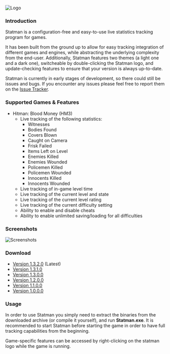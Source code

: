 ![Logo](http://i.imgur.com/lSCUfwF.png)

### Introduction

Statman is a configuration-free and easy-to-use live statistics tracking program for games.

It has been built from the ground up to allow for easy tracking integration of different games and engines, while abstracting the underlying complexity from the end-user. Additionally, Statman features two themes (a light one and a dark one), switcheable by double-clicking the Statman logo, and update-checking features to ensure that your version is always up-to-date.

Statman is currently in early stages of development, so there could still be issues and bugs. If you encounter any issues please feel free to report them on the [Issue Tracker](https://github.com/OrfeasZ/Statman/issues).

### Supported Games & Features

 - Hitman: Blood Money (HM3)
   - Live tracking of the following statistics:
     - Witnesses
     - Bodies Found
     - Covers Blown
     - Caught on Camera
     - Frisk Failed
     - Items Left on Level
     - Enemies Killed
     - Enemies Wounded
     - Policemen Killed
     - Policemen Wounded
     - Innocents Killed
     - Innocents Wounded
   - Live tracking of in-game level time
   - Live tracking of the current level and state
   - Live tracking of the current level rating
   - Live tracking of the current difficulty setting
   - Ability to enable and disable cheats
   - Ability to enable unlimited saving/loading for all difficulties

### Screenshots

![Screenshots](http://i.imgur.com/rOowYzX.png)

### Download

 - [Version 1.3.2.0](https://github.com/OrfeasZ/Statman/releases/download/v1.3.2.0/Statman_1.3.2.0.zip) (Latest)
 - [Version 1.3.1.0](https://github.com/OrfeasZ/Statman/releases/download/v1.3.1.0/Statman_1.3.1.0.zip)
 - [Version 1.3.0.0](https://github.com/OrfeasZ/Statman/releases/download/v1.3.0.0/Statman_1.3.0.0.zip)
 - [Version 1.2.0.0](https://github.com/OrfeasZ/Statman/releases/download/v1.2.0.0/Statman_1.2.0.0.zip)
 - [Version 1.1.0.0](https://github.com/OrfeasZ/Statman/releases/download/v1.1.0.0/Statman_1.1.0.0.zip)
 - [Version 1.0.0.0](https://github.com/OrfeasZ/Statman/releases/download/v1.0.0.0/Statman_1.0.0.0.zip)


### Usage

In order to use Statman you simply need to extract the binaries from the downloaded archive (or compile it yourself), and run **Statman.exe**. It is recommended to start Statman before starting the game in order to have full tracking capabilities from the beginning.

Game-specific features can be accessed by right-clicking on the statman logo while the game is running.